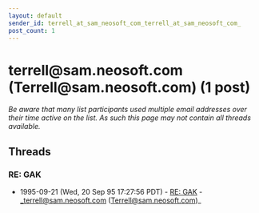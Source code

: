 ```yaml
---
layout: default
sender_id: terrell_at_sam_neosoft_com_terrell_at_sam_neosoft_com_
post_count: 1
---
```


# terrell<span>@</span>sam.neosoft.com (Terrell<span>@</span>sam.neosoft.com) (1 post)

_Be aware that many list participants used multiple email addresses over their time active on the list. As such this page may not contain all threads available._

## Threads

### RE: GAK
+ 1995-09-21 (Wed, 20 Sep 95 17:27:56 PDT) - [RE: GAK](/archive/1995/09/9d587486b285682d2af1e8df8d1ca4199a0d8e3f1558711f7d2f2d258cff8a8b) - _terrell@sam.neosoft.com (Terrell@sam.neosoft.com)_


